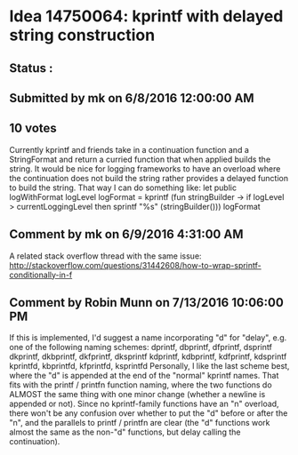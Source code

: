 # Idea 14750064: kprintf with delayed string construction #

## Status : 

## Submitted by mk on 6/8/2016 12:00:00 AM

## 10 votes

Currently kprintf and friends take in a continuation function and a StringFormat and return a curried function that when applied builds the string.
It would be nice for logging frameworks to have an overload where the continuation does not build the string rather provides a delayed function to build the string.
That way I can do something like:
let public logWithFormat logLevel logFormat =
kprintf (fun stringBuilder -> if logLevel > currentLoggingLevel then sprintf "%s" (stringBuilder())) logFormat


## Comment by mk on 6/9/2016 4:31:00 AM

A related stack overflow thread with the same issue: http://stackoverflow.com/questions/31442608/how-to-wrap-sprintf-conditionally-in-f

## Comment by Robin Munn on 7/13/2016 10:06:00 PM

If this is implemented, I'd suggest a name incorporating "d" for "delay", e.g. one of the following naming schemes:
dprintf, dbprintf, dfprintf, dsprintf
dkprintf, dkbprintf, dkfprintf, dksprintf
kdprintf, kdbprintf, kdfprintf, kdsprintf
kprintfd, kbprintfd, kfprintfd, ksprintfd
Personally, I like the last scheme best, where the "d" is appended at the end of the "normal" kprintf names. That fits with the printf / printfn function naming, where the two functions do ALMOST the same thing with one minor change (whether a newline is appended or not). Since no kprintf-family functions have an "n" overload, there won't be any confusion over whether to put the "d" before or after the "n", and the parallels to printf / printfn are clear (the "d" functions work almost the same as the non-"d" functions, but delay calling the continuation).
